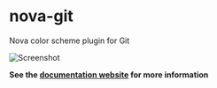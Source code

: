 # nova-git

Nova color scheme plugin for Git

![Screenshot](/assets/screenshot.png?raw=true "Screenshot")

**See the [documentation website](https://trevordmiller.com/projects/nova) for more information**
